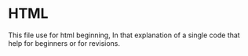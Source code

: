 # HTML
This file use for html beginning, In that explanation of a single code that help for beginners or for revisions.
